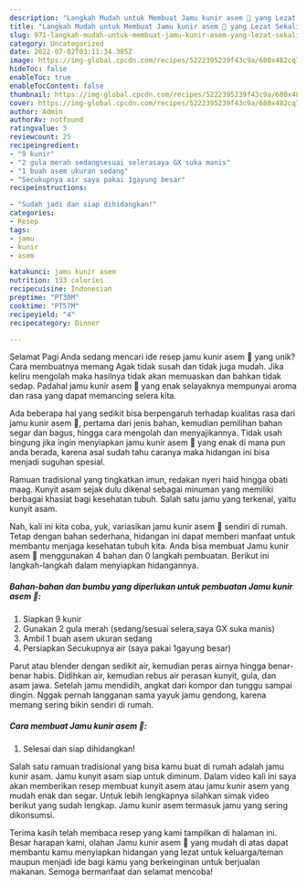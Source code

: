```yaml
---
description: "Langkah Mudah untuk Membuat Jamu kunir asem 🤤 yang Lezat Sekali, Lezat"
title: "Langkah Mudah untuk Membuat Jamu kunir asem 🤤 yang Lezat Sekali, Lezat"
slug: 971-langkah-mudah-untuk-membuat-jamu-kunir-asem-yang-lezat-sekali-lezat
category: Uncategorized
date: 2022-07-02T03:11:34.385Z
image: https://img-global.cpcdn.com/recipes/5222395239f43c9a/680x482cq70/jamu-kunir-asem-foto-resep-utama.jpg
hideToc: false
enableToc: true
enableTocContent: false
thumbnail: https://img-global.cpcdn.com/recipes/5222395239f43c9a/680x482cq70/jamu-kunir-asem-foto-resep-utama.jpg
cover: https://img-global.cpcdn.com/recipes/5222395239f43c9a/680x482cq70/jamu-kunir-asem-foto-resep-utama.jpg
author: Admin
authorAv: notfound
ratingvalue: 3
reviewcount: 25
recipeingredient:
- "9 kunir"
- "2 gula merah sedangsesuai selerasaya GX suka manis"
- "1 buah asem ukuran sedang"
- "Secukupnya air saya pakai 1gayung besar"
recipeinstructions:

- "Sudah jadi dan siap dihidangkan!"
categories:
- Resep
tags:
- jamu
- kunir
- asem

katakunci: jamu kunir asem 
nutrition: 133 calories
recipecuisine: Indonesian
preptime: "PT30M"
cooktime: "PT57M"
recipeyield: "4"
recipecategory: Dinner

---
```



Selamat Pagi Anda sedang mencari ide resep jamu kunir asem 🤤 yang unik? Cara membuatnya memang Agak tidak susah dan tidak juga mudah. Jika keliru mengolah maka hasilnya tidak akan memuaskan dan bahkan tidak sedap. Padahal jamu kunir asem 🤤 yang enak selayaknya mempunyai aroma dan rasa yang dapat memancing selera kita.


Ada beberapa hal yang sedikit bisa berpengaruh terhadap kualitas rasa dari jamu kunir asem 🤤, pertama dari jenis bahan, kemudian pemilihan bahan segar dan bagus, hingga cara mengolah dan menyajikannya. Tidak usah bingung jika ingin menyiapkan jamu kunir asem 🤤 yang enak di mana pun anda berada, karena asal sudah tahu caranya maka hidangan ini bisa menjadi suguhan spesial.

Ramuan tradisional yang tingkatkan imun, redakan nyeri haid hingga obati maag. Kunyit asam sejak dulu dikenal sebagai minuman yang memiliki berbagai khasiat bagi kesehatan tubuh. Salah satu jamu yang terkenal, yaitu kunyit asam.


Nah, kali ini kita coba, yuk, variasikan jamu kunir asem 🤤 sendiri di rumah. Tetap dengan bahan sederhana, hidangan ini dapat memberi manfaat untuk membantu menjaga kesehatan tubuh kita. Anda bisa membuat Jamu kunir asem 🤤 menggunakan 4 bahan dan 0 langkah pembuatan. Berikut ini langkah-langkah dalam menyiapkan hidangannya.

<!--inarticleads1-->

##### Bahan-bahan dan bumbu yang diperlukan untuk pembuatan Jamu kunir asem 🤤:

1. Siapkan 9 kunir
1. Gunakan 2 gula merah (sedang/sesuai selera,saya GX suka manis)
1. Ambil 1 buah asem ukuran sedang
1. Persiapkan Secukupnya air (saya pakai 1gayung besar)


Parut atau blender dengan sedikit air, kemudian peras airnya hingga benar-benar habis. Didihkan air, kemudian rebus air perasan kunyit, gula, dan asam jawa. Setelah jamu mendidih, angkat dari kompor dan tunggu sampai dingin. Nggak pernah langganan sama yayuk jamu gendong, karena memang sering bikin sendiri di rumah. 

<!--inarticleads2-->

##### Cara membuat Jamu kunir asem 🤤:


1. Selesai dan siap dihidangkan!

Salah satu ramuan tradisional yang bisa kamu buat di rumah adalah jamu kunir asam. Jamu kunyit asam siap untuk diminum. Dalam video kali ini saya akan memberikan resep membuat kunyit asem atau jamu kunir asem yang mudah enak dan segar. Untuk lebih lengkapnya silahkan simak video berikut yang sudah lengkap. Jamu kunir asem termasuk jamu yang sering dikonsumsi. 

Terima kasih telah membaca resep yang kami tampilkan di halaman ini. Besar harapan kami, olahan Jamu kunir asem 🤤 yang mudah di atas dapat membantu kamu menyiapkan hidangan yang lezat untuk keluarga/teman maupun menjadi ide bagi kamu yang berkeinginan untuk berjualan makanan. Semoga bermanfaat dan selamat mencoba!
